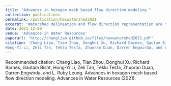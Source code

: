 ```yaml
---
title: "Advances in hexagon mesh based flow direction modeling "
collection: publications
permalink: /publication/hexwatershed2021
excerpt: 'Watershed delineation and flow direction representation are the foundations of streamflow routing in spatially distributed hydrologic modeling. A recent study showed that hexagon-based watershed discretization has several advantages compared to the traditional Cartesian (latitude-longitude) discretization, such as uniform connectivity and compatibility with other Earth system model components based on unstructured mesh systems (e.g., oceanic models). Despite these advantages, hexagon-based discretization has not been widely adopted by the current generation of hydrologic models. One major reason is that there is no existing model that can delineate hexagon-based watersheds while maintaining accurate representations of flow direction across various spatial resolutions. In this study, we explored approaches such as spatial resampling and hybrid breaching-filling stream burning techniques to improve watershed delineation and flow direction representation using a newly developed hexagonal mesh watershed delineation model (HexWatershed). We applied these improvements to the Columbia River basin and performed 16 simulations with different configurations. The results show that (1) spatial resampling modulates flow direction around headwaters and provides an opportunity to extract subgrid information; and (2) stream burning corrects the flow directions in mountainous areas with complex terrain features.'
date: 2021-12-09
venue: 'Advances in Water Resources'
paperurl: 'http://changliao.github.io/files/hexwatershed2021.pdf'
citation: 'Chang Liao, Tian Zhou, Donghui Xu, Richard Barnes, Gautam Bisht,
Hong-Yi Li, Zeli Tan, Teklu Tesfa, Zhuoran Duan, Darren Engwirda, and L. Ruby Leung. Advances in hexagon mesh based flow direction modeling. Advances in Water Resources (2021). https://doi.org/10.1016/j.advwatres.2021.104099'
---
```




Recommended citation: Chang Liao, Tian Zhou, Donghui Xu, Richard Barnes, Gautam Bisht,
Hong-Yi Li, Zeli Tan, Teklu Tesfa, Zhuoran Duan, Darren Engwirda, and L. Ruby Leung. Advances in hexagon mesh based flow direction modeling. Advances in Water Resources (2021).